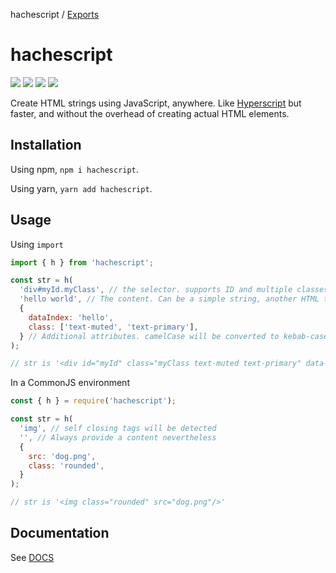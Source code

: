 hachescript / [Exports](modules.md)

# hachescript

![](https://badgen.net/github/release/alrico88/hachescript) ![](https://badgen.net/bundlephobia/min/hachescript) ![](https://badgen.net/travis/alrico88/hachescript/master) ![](https://badgen.net/coveralls/c/github/alrico88/hachescript/master)

Create HTML strings using JavaScript, anywhere. Like [Hyperscript](https://github.com/hyperhype/hyperscript) but faster, and without the overhead of creating actual HTML elements.

## Installation

Using npm, `npm i hachescript`.

Using yarn, `yarn add hachescript`.

## Usage

Using `import`

```javascript
import { h } from 'hachescript';

const str = h(
  'div#myId.myClass', // the selector. supports ID and multiple classes
  'hello world', // The content. Can be a simple string, another HTML tag created by hachescript, or an array of them
  {
    dataIndex: 'hello',
    class: ['text-muted', 'text-primary'],
  } // Additional attributes. camelCase will be converted to kebab-case
);

// str is '<div id="myId" class="myClass text-muted text-primary" data-index="hello">hello world</div>'
```

In a CommonJS environment

```javascript
const { h } = require('hachescript');

const str = h(
  'img', // self closing tags will be detected
  '', // Always provide a content nevertheless
  {
    src: 'dog.png',
    class: 'rounded',
  }
);

// str is '<img class="rounded" src="dog.png"/>'
```

## Documentation

See [DOCS](./docs/modules.md)
